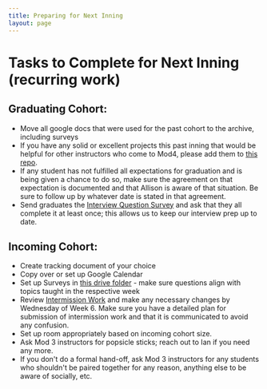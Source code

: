 ```yaml
---
title: Preparing for Next Inning
layout: page
---
```


# Tasks to Complete for Next Inning (recurring work)

## Graduating Cohort:

- Move all google docs that were used for the past cohort to the archive, including surveys
- If you have any solid or excellent projects this past inning that would be helpful for other instructors who come to Mod4, please add them to [this repo](https://github.com/turingschool/backend-completed-sample-projects/tree/master/4module).
- If any student has not fulfilled all expectations for graduation and is being given a chance to do so, make sure the agreement on that expectation is documented and that Allison is aware of that situation. Be sure to follow up by whatever date is stated in that agreement.
- Send graduates the [Interview Question Survey](https://docs.google.com/forms/u/1/d/1IHLDJXAyg_xVb8hi00781IBIGoZ6XV41Lz4IWD8hZic/edit?usp=drive_web) and ask that they all complete it at least once; this allows us to keep our interview prep up to date.


## Incoming Cohort:

- Create tracking document of your choice
- Copy over or set up Google Calendar
- Set up Surveys in [this drive folder](https://drive.google.com/drive/u/1/folders/0Bx6JZxtPBe_FaVBJNlFCdTFOOVE) - make sure questions align with topics taught in the respective week
- Review [Intermission Work](http://mod4.turing.io/lessons/intermission-work.html) and make any necessary changes by Wednesday of Week 6. Make sure you have a detailed plan for submission of intermission work and that it is communicated to avoid any confusion.
- Set up room appropriately based on incoming cohort size.
- Ask Mod 3 instructors for popsicle sticks; reach out to Ian if you need any more.
- If you don't do a formal hand-off, ask Mod 3 instructors for any students who shouldn't be paired together for any reason, anything else to be aware of socially, etc.
